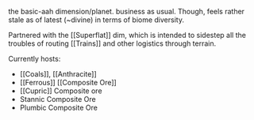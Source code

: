 the basic-aah dimension/planet. business as usual. 
Though, feels rather stale as of latest (~divine) in terms of biome diversity. 

Partnered with the [[Superflat]] dim, which is intended to sidestep all the troubles of routing [[Trains]] and other logistics through terrain. 

Currently hosts:
- [[Coals]], [[Anthracite]]
- [[Ferrous]] [[Composite Ore]]
- [[Cupric]] Composite ore
- Stannic Composite Ore
- Plumbic Composite Ore